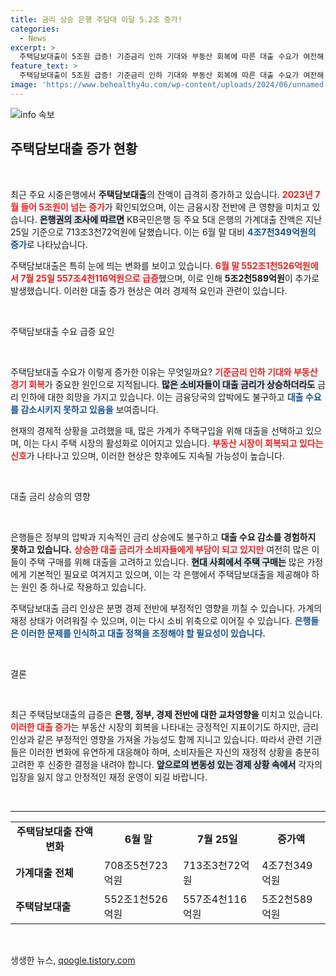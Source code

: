 ```yaml
---
title: 금리 상승 은행 주담대 이달 5.2조 증가!
categories:
  - News
excerpt: >
  주택담보대출이 5조원 급증! 기준금리 인하 기대와 부동산 회복에 따른 대출 수요가 여전해 은행들의 금리 인상에도 고삐가 풀리고 있습니다. 더 자세한 소식을 확인해보세요!
feature_text: >
  주택담보대출이 5조원 급증! 기준금리 인하 기대와 부동산 회복에 따른 대출 수요가 여전해 은행들의 금리 인상에도 고삐가 풀리고 있습니다. 더 자세한 소식을 확인해보세요!
image: 'https://www.behealthy4u.com/wp-content/uploads/2024/06/unnamed-file.png'
---
```


<p><img src="https://www.behealthy4u.com/wp-content/uploads/2024/06/unnamed-file.png" alt="info 속보" /></p>

<h2 data-ke-size="size26">주택담보대출 증가 현황</h2>

<p data-ke-size="size16">&nbsp;</p>

<p>최근 주요 시중은행에서 <b>주택담보대출</b>의 잔액이 급격히 증가하고 있습니다. <b><span style="color: #ee2323;">2023년 7월 들어 5조원이 넘는 증가</span></b>가 확인되었으며, 이는 금융시장 전반에 큰 영향을 미치고 있습니다. <b><span style="background-color: #21538527;">은행권의 조사에 따르면</span></b> KB국민은행 등 주요 5대 은행의 가계대출 잔액은 지난 25일 기준으로 713조3천72억원에 달했습니다. 이는 6월 말 대비 <b><span style="color: #1a5490;">4조7천349억원의 증가</span></b>로 나타났습니다.</p>

<p>주택담보대출은 특히 눈에 띄는 변화를 보이고 있습니다. <b><span style="color: #ee2323;">6월 말 552조1천526억원에서 7월 25일 557조4천116억원으로 급증</span></b>했으며, 이로 인해 <b>5조2천589억원</b>이 추가로 발생했습니다. 이러한 대출 증가 현상은 여러 경제적 요인과 관련이 있습니다. </p>

<p data-ke-size="size16">&nbsp;</p>

<p>주택담보대출 수요 급증 요인</p>

<p data-ke-size="size16">&nbsp;</p>

<p>주택담보대출 수요가 이렇게 증가한 이유는 무엇일까요? <b><span style="color: #ee2323;">기준금리 인하 기대와 부동산 경기 회복</span></b>가 중요한 원인으로 지적됩니다. <b><span style="background-color: #21538527;">많은 소비자들이 대출 금리가 상승하더라도</span></b> 금리 인하에 대한 희망을 가지고 있습니다. 이는 금융당국의 압박에도 불구하고 <b><span style="color: #1a5490;">대출 수요를 감소시키지 못하고 있음을</span></b> 보여줍니다.</p>

<p>현재의 경제적 상황을 고려했을 때, 많은 가계가 주택구입을 위해 대출을 선택하고 있으며, 이는 다시 주택 시장의 활성화로 이어지고 있습니다. <b><span style="color: #ee2323;">부동산 시장이 회복되고 있다는 신호</span></b>가 나타나고 있으며, 이러한 현상은 향후에도 지속될 가능성이 높습니다. </p>

<p data-ke-size="size16">&nbsp;</p>

<p>대출 금리 상승의 영향</p>

<p data-ke-size="size16">&nbsp;</p>

<p>은행들은 정부의 압박과 지속적인 금리 상승에도 불구하고 <b>대출 수요 감소를 경험하지 못하고 있습니다.</b> <b><span style="color: #ee2323;">상승한 대출 금리가 소비자들에게 부담이 되고 있지만</span></b> 여전히 많은 이들이 주택 구매를 위해 대출을 고려하고 있습니다. <b><span style="background-color: #21538527;">현대 사회에서 주택 구매는</span></b> 많은 가정에게 기본적인 필요로 여겨지고 있으며, 이는 각 은행에서 주택담보대출을 제공해야 하는 원인 중 하나로 작용하고 있습니다.</p>

<p>주택담보대출 금리 인상은 분명 경제 전반에 부정적인 영향을 끼칠 수 있습니다. 가계의 재정 상태가 어려워질 수 있으며, 이는 다시 소비 위축으로 이어질 수 있습니다. <b><span style="color: #1a5490;">은행들은 이러한 문제를 인식하고 대출 정책을 조정해야 할 필요성이 있습니다.</span></b> </p>

<p data-ke-size="size16">&nbsp;</p>

<p>결론</p>

<p data-ke-size="size16">&nbsp;</p>

<p>최근 주택담보대출의 급증은 <b>은행, 정부, 경제 전반에 대한 교차영향을</b> 미치고 있습니다. <b><span style="color: #ee2323;">이러한 대출 증가</span></b>는 부동산 시장의 회복을 나타내는 긍정적인 지표이기도 하지만, 금리 인상과 같은 부정적인 영향을 가져올 가능성도 함께 지니고 있습니다. 따라서 관련 기관들은 이러한 변화에 유연하게 대응해야 하며, 소비자들은 자신의 재정적 상황을 충분히 고려한 후 신중한 결정을 내려야 합니다. <b><span style="background-color: #21538527;">앞으로의 변동성 있는 경제 상황 속에서</span></b> 각자의 입장을 잃지 않고 안정적인 재정 운영이 되길 바랍니다.</p>

<p data-ke-size="size16">&nbsp;</p>

<hr>

<table style="width: 100%; border-collapse: collapse;">
<tr>
<td style="text-align: center; height: 17px;"><b>주택담보대출 잔액 변화</b></td>
<td style="text-align: center; height: 17px;"><b>6월 말</b></td>
<td style="text-align: center; height: 17px;"><b>7월 25일</b></td>
<td style="text-align: center; height: 17px;"><b>증가액</b></td>
</tr>
<tr>
<td><b>가계대출 전체</b></td>
<td>708조5천723억원</td>
<td>713조3천72억원</td>
<td>4조7천349억원</td>
</tr>
<tr>
<td><b>주택담보대출</b></td>
<td>552조1천526억원</td>
<td>557조4천116억원</td>
<td>5조2천589억원</td>
</tr>
</table>

<p data-ke-size="size16">&nbsp;</p>
생생한 뉴스, <a href="https://qoogle.tistory.com" rel="dofollow">qoogle.tistory.com</a>


